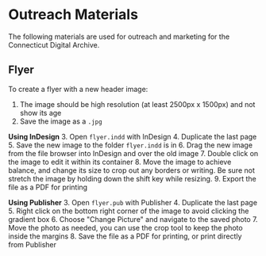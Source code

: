 # Outreach Materials
The following materials are used for outreach and marketing for the Connecticut Digital Archive.

## Flyer ##
To create a flyer with a new header image:

 1. The image should be high resolution (at least 2500px x 1500px) and not show its age
 2. Save the image as a `.jpg`

**Using InDesign**
 3. Open `flyer.indd` with InDesign
 4. Duplicate the last page
 5. Save the new image to the folder `flyer.indd` is in
 6. Drag the new image from the file browser into InDesign and over the old image
 7. Double click on the image to edit it within its container
 8. Move the image to achieve balance, and change its size to crop out any borders or writing. Be sure not stretch the image by holding down the shift key while resizing. 
 9. Export the file as a PDF for printing
 
**Using Publisher**
 3. Open `flyer.pub` with Publisher
 4. Duplicate the last page
 5. Right click on the bottom right corner of the image to avoid clicking the gradient box
 6. Choose "Change Picture" and navigate to the saved photo
 7. Move the photo as needed, you can use the crop tool to keep the photo inside the margins
 8. Save the file as a PDF for printing, or print directly from Publisher